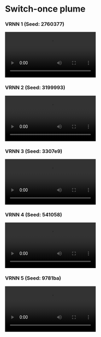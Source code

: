 # Switch-once plume

### VRNN 1 (Seed: 2760377)
![](supp/2760377/switch45x5b5_HOME_merged_common_ep143.mp4)

### VRNN 2 (Seed: 3199993)
![](supp/3199993/switch45x5b5_HOME_merged_common_ep108.mp4)

### VRNN 3 (Seed: 3307e9)
![](supp/3307e9/switch45x5b5_HOME_merged_common_ep218.mp4)

### VRNN 4 (Seed: 541058)
![](supp/541058/switch45x5b5_HOME_merged_common_ep137.mp4)

### VRNN 5 (Seed: 9781ba)
![](supp/9781ba/switch45x5b5_HOME_merged_common_ep085.mp4)

